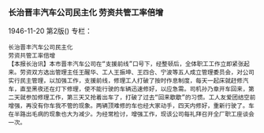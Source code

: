 ### 长治晋丰汽车公司民主化  劳资共管工率倍增

1946-11-20
第2版()
专栏：

    长治晋丰汽车公司民主化
    劳资共管工率倍增
    【本报长治讯】本市晋丰汽车公司在“支援前线”口号下，经整顿后，全体职工工作立即紧张起来。劳资双方选出管理主任王醒华、工人王振坤、王四合、宁波等五人成立管理委员会，对公司实行民主管理，以加强工作，支援前线，修理工人打破了按时作息制度，每天一起床就赶修汽车，直至黑夜还在灯下修理，使不能行驶的车辆迅速修好，以应急需。司机孙乃章开车回来，第二天就参加修理工作，第三天又抢着出车了，打破了过去“回来歇歇”的习惯。工人友爱团结空前增强，再没有你车我不管的现象。两辆顶难修的车也经大家动手，四天内修好，重新行驶了。车在半路出毛病的现象也大为减少。为经常检讨，增强工作，现该公司每礼拜召开全厂职工座谈会一次。
